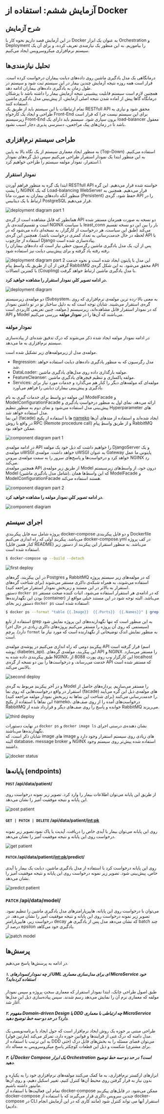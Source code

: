 # آزمایش ششم: استفاده از Docker
## شرح آزمایش
در این آزمایش قصد داریم نحوه کار با
Docker
به عنوان یک ابزار 
Orchestration
و
Deployment
را بیاموزیم. به این منظور یک نیازمندی تعریف کرده، و برای آن یک سیستم نرم‌افزاری میکروسرویس ایجاد می‌کنیم.

## تحلیل نیازمندی‌ها
درمانگاهی یک مدل یادگیری ماشین روی داده‌های دیابت بیماران درخواست کرده است.
قرار است همه روزه نتیجه آزمایش چندین بیمار در این سیستم ثبت شود و سیستم در طول زمان به یادگیری داده‌های بیماران ادامه دهد.\
همچنین لازم است سیستم قابلیت پیشبینی نتیجه آزمایش بیمار را داشته باشد تا پزشکان درمانگاه گاها پیش از آماده شدن نتیجه اصلی آزمایش، از پیش‌بینی مدل یادگیری ماشین استفاده کنند.\
تمام ارتباطات با این سیستم باید از طریق یک
RESTfull API
محقق شود و نیازی به طراحی و ایجاد یک کارخواهِ
Front-End
برای این سیستم نیست چرا که قرار است زیرسیستم
Front-End
برون سپاری شود. سیستم باید دارای یک load-balancer معقول باشد تا در زمان‌های پیک مراجعین، دسترسی پذیری دچار آسیب نشود.
## طراحی سیستم نرم‌افزاری
به منظور ایجاد معماری سیستم از یک نگاه بالا به پایین
(Top-Down)
استفاده می‌کنیم. به این منظور ابتدا یک نمودار استقرار طراحی می‌کنیم سپس ذیل گره‌های نمودار استقرار، نمودار مولفه سیستم را طراحی خواهیم کرد.\
### نمودار استقرار
ابتدا یک گره به منظور فراهم آوردن
RESTfull API
خواسته شده قرار می‌دهیم. این گره را پشتِ
NGINX
که یک
Load-balancing WebServer
قرار می‌دهیم.
همچنین به منظور آنکه داده‌های بیماران به صورت مانا
(Persistent)
حفظ شود، گره‌ی
API
را در ارتباط با یک دیتابیس
PostgreSQL
قرار می‌دهیم.


![deployment diagram part 1](<./resources/deployment_diagram_pt1.png>)

همانطور که قابل مشاهده است از گره‌ی
API
دو نسخه به صورت همزمان مستقر شده است و تقسیم‌کننده‌ی بارِ
NGINX
با سیاست 
least_conn
بار را بین این دو نسخه تقسیم می‌کند (طبق این سیاست، هر درخواست از کارگزار، به نسخه‌ای داده می‌شود که در لحظه در حال خدمت‌رسانی به تعداد کمتری درخواست باشد). همچنین این گره‌ی
API
با استفاده از چارچوب
Django
پیاده‌سازی شده است.\
پس از آن، یک مدل یادگیری ماشین رگرسیون خطی نیاز است که داده‌های بیماران را رفته رفته یاد گرفته و برای پیش‌بینی دیابت نیز استفاده شود.


![deployment diagram part 2](./resources/deployment_diagram_pt2.png)
این مدل با پایتون ایجاد شده است و نحوه خدمت گرفتن از آن از طریق یک واسطِ پیامِ
RabbitMQ
محقق می‌شود. به این شکل گره‌ی
API
با کمترین اتصالات
(Coupling)
با مدلِ یادگیری ماشین ارتباط خواهد گرفت.

**در ادامه تصویر کلیِ نمودار استقرار را مشاهده خواهید کرد.**


![deployment diagram](./resources/deployment_diagram.jpg)

دو مولفه‌ی زیرسیستم
(Subsystem، به معنی بالا-رده ترین مولفه‌ی نرم‌افزاری که روی گره‌ی استقرار می‌شیند. شایان توجه است که به دلیل ساختار تو در تو داشتن نمودار مولفه، چنین تعریفی کاربردی است.)
که در نمودار استقرار قابل مشاهده‌اند، زیرسیستم
API
و
Model
می‌باشند که آن‌ها را در **نمودار مولفه** بررسی می‌کنیم.
### نمودار مولفه

در ادامه نمودار‌ مولفه ایجاد شده ذکر می‌شوند که درک تدقیق شده‌ای از پیاده‌سازی سیستم نرم‌افزاری به ما می‌دهد.

مولفه‌ی مدل از زیرمولفه‌های زیر تشکیل شده است.
- Regression: مدل رگرسیون که به منظور یادگیری داده‌های دیابت استفاده خواهد شد.
- DataLoader: مولفه بارگذاری داده روی مدل‌های یادگیری ماشین.
- FeatureCleanser: مولفه پاکسازی و تنظیم فیچرهای یادگیری ماشین.
- Services: مولفه‌ای که مولفه‌های دیگر را کنار هم می‌گذارد و خدمات مورد نیاز برای یادگیری و پیش‌بینی بیماران دیابتی را فراهم می‌آورد.

این مولفه دو واسط برای خدمات گیری به نام
ModelFacade
و
ModelConfigurationFacade
ارائه می‌دهد. نمای اول به منظور درخواستِ یادگیری و پیش‌بینی مدل استفاده می‌شود و نمای دوم به منظور تنظیم
Hyperparameter
های مدل استفاده خواهد شد.\
این نما
(facade)
ها با استفاده از پکیج
[nameko](https://www.nameko.io/)
ایجاد شده‌اند و استفاده از متد‌های آن‌ها در واقع با روش
RPC (Remote procedure call)
و از طریق واسطِ پیامِ
RabbitMQ
ممکن خواهد بود.

![component diagram part 1](./resources/component_diagram_pt1.png)

در ادامه مولفه‌ی
API
را خواهیم داشت که ذیل خود یک مولفه
DjangoServer
و یک مولفه‌ی
uWSGI
خواهد داشت.
مولفه‌ی
uWSGI
به عنوان
Gateway
پایتونی ما عمل خواهد کرد و درخواست‌ها و پاسخ‌های سرور را به سمت مولفه‌ی بیرونیِ
NGINX
رد می‌کند.\
همچنین مولفه‌ی
API
از طریق زیر مولفه‌ی
Model
درون خود، از واسط‌های زیرسیستم
Model (شامل مدل یادگیری ماشین)،
که این واسط‌ها همان
ModelFacade
و
ModelConfigurationFacade
هستند استفاده می‌کند.

![component diagram part 2](./resources/component_diagram_pt2.png)

**در ادامه تصویر کلیِ نمودار مولفه را مشاهده خواهید کرد.**

![component diagram](./resources/component_diagram.jpg)

## اجرای سیستم
پروژه شامل سه فایل پیکربندیِ
docker-compose
و دو فایل پیکربندی
Dockerfile
می‌باشد.
پیکربندِ اولی که راه اندازی می‌کنیم
docker-compose.yml
در کف پروژه (کنار همین فایل README) می‌باشد.
به منظور استقرار این پیکربند از دستور زیر استفاده شده است.
```bash
$ docker-compose up --build --detach
```

![first deploy](./resources/deploy/first_docker_compose.png)

در این پیکربند، گره‌های
Postgres
و
RabbitMQ
که در مولفه‌های زیر سیستم پروژه استفاده می‌شوند، به همراه شبکه‌ی داکری مستقر می‌شوند (برای شناخت گره‌های استقرار به بالاتر در این مستند و زیربخشِ نمودار استقرار مراجعه کنید).\
دستورِ
`docker ps`
که در ادامه‌ی هر استقرار استفاده می‌شود، اثبات کننده صحت مستقر بودن این نگهدارنده‌ها
(container)
می‌باشد. البته توجه شود در این مستند خیلی مواقع از دستورِ زیر بجای `docker ps` استفاده شده است:
```bash
$ docker ps --format "table {{.Image}}  {{.Ports}}  {{.Names}}" | grep "selab"
```
استفاده از تابعِ
grep
به این منظور است که تنها نگهدارنده‌های این پروژه نمایش شود (سیستمی که روی آن پروژه را مستقر می‌کنیم پروژه‌های داکری زیادی در حال اجرا دارد). پرچمِ
`format`
به منظور نمایش اندک توضیحاتی از نگهدارنده است که مورد نیاز ما است.

پیکربندِ دومی که راه اندازی می‌کنیم در پوشه‌ی مولفه‌ی
API
قرار گرفته است
(اسم پوشه: diabetes_api).
این پیکربند، مولفه‌ی گره‌های
API
و 
NGINX
را مستقر می‌سازد.
طبق پیکربندی داده شده به NGINX، این کارگزار وب روی پورت 8088 از localhost خدمت می‌رساند، و درخواست‌ها را بین دو نسخه از گره‌ی API که مستقر شده است بالانس می‌کند.

![second deploy](./resources/deploy/second_docker_compose.png)

و در آخر پیکربندِ مربوط به گره‌ی Model را مستقر می‌سازیم.
پردازه‌های حاصل از استقرار در واقع درخواست‌هایی که روی نما (facade) های مولفه‌ی ذیل این گره می‌آیند را خدمت‌رسانی می‌کنند (برای شناخت این نماها به زیربخشِ نمودار مولفه مراجعه کنید).\
این نماها با استفاده از پکیجِ nameko، درخواست‌های آمده را از روی صف‌های RabbitMQ خوانده و پاسخ را روی صف‌های دیگر و قرارداد شده از RabbitMQ می‌ریزند.

![third deploy](./resources/deploy/third_docker_compose.png)

در نهایت دستورات `docker ps` و `docker image ls` نشان دهنده‌ی درستی اجرای نگهدارنده‌ها می‌باشند.\
شایان ذکر است، که image های image های زیادی روی سیستم استقرار وجود دارد و البته database، message broker و NGINX استفاده شده پیش‌تر روی سیستم وجود داشتند.

![docker status](./resources/deploy/docker_status.png)

## پایانه‌ها (endpoints)

#### `POST` /api/data/patient/
از طریق این پایانه می‌توان اطلاعات بیمار را وارد کرد. تصویر زیر نمونه درخواست روی این پایانه و نتیجه موفقیت آمیز را نشان می‌دهد.

![post patient](./resources/api/post_patient.png)

#### `GET | PATCH | DELETE` /api/data/patient/<int:pk>
روی این پایانه می‌توان بیمار با آیدی خاص را دریافت، آپدیت یا پاک نمود.تصویر زیر نمونه درخواست روی این پایانه و نتیجه موفقیت آمیز را نشان می‌دهد.

![get patient](./resources/api/get_patient.png)


#### `PATCH` /api/data/patient/<int:pk>/predict/
روی این پایانه درخواست کرد با استفاده از مدل یادگیری ماشین، دیابت یک بیمار با آیدی خاص، پیش‌بینی شود. تصویر زیر نمونه درخواست روی این پایانه و نتیجه موفقیت آمیز را نشان می‌دهد.

![predict patient](./resources/api/predict_patient.png)

### `PATCH` /api/data/model/
می‌توان با درخواست روی این پایانه، هایپرپارامترهای مدل یادگیری ماشین را تنظیم نمود. تصویر زیر نمونه درخواست روی این پایانه و نتیجه موفقیت آمیز را نشان می‌دهد. در درخواست زیر، هایپرپارامترِ decay که نشان می‌دهد مدل پس از یادگیری هر batch چند درصد از epsilon یادگیری خود می‌کاهد.

![patch model](./resources/api/patch_model.png)


## پرسش‌ها
در ادامه به پرسش‌ها پاسخ می‌دهیم.
##### ۱. از چه نمودار/نمودارهای UML ای برای مدل‌سازی معماری MicroService خود استفاده کرده‌اید؟
طبق اصول طراحی چابک، ابتدا نمودار استقرار که معماری سختِ پروژه و سپس نمودار مولفه که معماری نرم آن را نمایش می‌دهد رسم شدند. سپس پیاده‌سازی ذیل این مدل‌ها آغاز شد.

##### ۲. مفهوم Domain-driven Design یا DDD چه ارتباطی با معماری MicroService دارد؟ در حد دو-سه خط توضیح دهید.
طراحی مبتنی بر حوزه یک روش ایجاد نرم‌افزار است که حول ایجاد با برنامه‌نویسی یک مدل دامنه که درک غنی از فرایند‌ها و قوانین حوزه دارد، تمرکز می‌کند (مارتین فولر).\
به این ترتیب با استفاده از DDD می‌توان فضای مسئله را به بخش‌های قابل درک (حتی برای مشتری) شکست و ذیل این قطعات کوچکتر پاسخِ میکروسرویس به مساله داد.

##### ۳. آیا Docker Compose یک ابزار Orchestration است؟ در حد دو-سه خط توضیح دهید.
ابزارهای ارکستر نرم‌افزاری، به ما کمک می‌کنند مولفه‌های نرم‌افزاری خود را به یکباره و بدون نیاز به قرار گرفتن روی محیط آن‌ها کنترل کنیم، تغییر اسکیل دهیم، و روی آن‌ها مانیتور داشته باشیم.\
تمام این فعالیت‌ها با استفاده از docker-compose ممکن می‌شود.
در فایل‌های پیکربندِ docker-compose چندین سرویسِ داکری قرار می‌گیرند که با استفاده از docker-compose در CLI استقرار آنها می تواند کنترل شود (مانند کاری که در این آزمایش انجام دادیم).